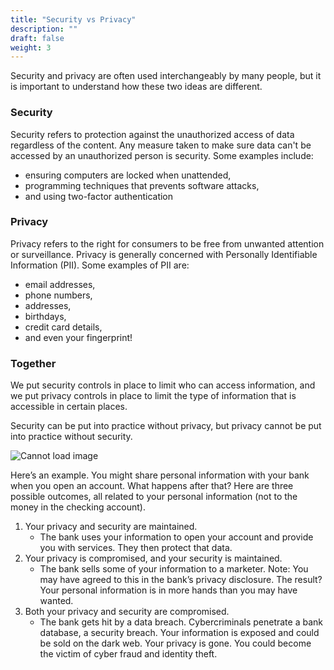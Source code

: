 ```yaml
---
title: "Security vs Privacy"
description: ""
draft: false
weight: 3
---
```


Security and privacy are often used interchangeably by many people, but it is important to understand how these two ideas are different. 

### Security
Security refers to protection against the unauthorized access of data regardless of the content. Any measure taken to make sure data can't be accessed by an unauthorized person is security. Some examples include:
* ensuring computers are locked when unattended,
* programming techniques that prevents software attacks,
* and using two-factor authentication

### Privacy
Privacy refers to the right for consumers to be free from unwanted attention or surveillance. Privacy is generally concerned with Personally Identifiable Information (PII). Some examples of PII are:
* email addresses, 
* phone numbers, 
* addresses, 
* birthdays, 
* credit card details, 
* and even your fingerprint!  

### Together 
We put security controls in place to limit who can access information, and we put privacy controls in place to limit the type of information that is accessible in certain places.

Security can be put into practice without privacy, but privacy cannot be put into practice without security. 

![Cannot load image](../img/security-vs-privacy.png?classes=border,shadow)

Here’s an example. You might share personal information with your bank when you open an account. What happens after that? Here are three possible outcomes, all related to your personal information (not to the money in the checking account). 

1. Your privacy and security are maintained.
   * The bank uses your information to open your account and provide you with services. They then protect that data. 
2. Your privacy is compromised, and your security is maintained. 
   * The bank sells some of your information to a marketer. Note: You may have agreed to this in the bank’s privacy disclosure. The result? Your personal information is in more hands than you may have wanted. 
3. Both your privacy and security are compromised. 
   * The bank gets hit by a data breach. Cybercriminals penetrate a bank database, a security breach. Your information is exposed and could be sold on the dark web. Your privacy is gone. You could become the victim of cyber fraud and identity theft.